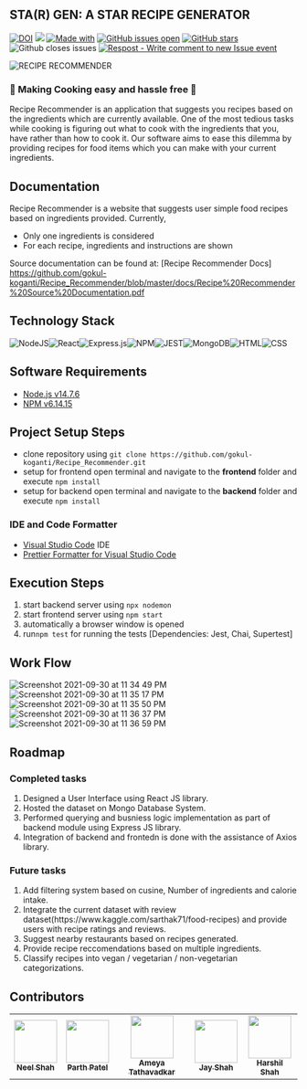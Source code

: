 ## STA(R) GEN: A STAR RECIPE GENERATOR


<a href="https://doi.org/10.5281/zenodo.5534986"><img src="https://zenodo.org/badge/DOI/10.5281/zenodo.5534986.svg" alt="DOI"></a>
<img src="https://img.shields.io/github/license/PvPatel-1001/Recipe_Recommender">
[![Made with](https://img.shields.io/badge/made%20with-javascript-gree)](https://www.javascript.com/)
[![GitHub issues open](https://img.shields.io/github/issues/gokul-koganti/Recipe_Recommender)](https://github.com/PvPatel-1001/Recipe_Recommender/issues)
[![GitHub stars](https://badgen.net/github/stars/gokul-koganti/Recipe_Recommender)](https://badgen.net/github/stars/PvPatel-1001/Recipe_Recommender)
![Github closes issues](https://img.shields.io/github/issues-closed-raw/PvPatel-1001/Recipe_Recommender)
[![Respost - Write comment to new Issue event](https://github.com/PvPatel-1001/Recipe_Recommender/actions/workflows/Respost.yml/badge.svg)](https://github.com/PvPatel-1001/Recipe_Recommender/actions/workflows/Respost.yml)


![RECIPE RECOMMENDER](https://user-images.githubusercontent.com/40118578/139968098-b5744941-343a-4c2c-afcc-fa441528c31f.gif)



  

   <h3>🍔 Making Cooking easy and hassle free 🍔</h3> 
  
  <p> Recipe Recommender is an application that suggests you recipes based on the ingredients which are currently available. One of the most tedious tasks while cooking is figuring out what to cook with the ingredients that you, have rather than how to cook it. Our software aims to ease this dilemma by providing recipes for food items which you can make with your current ingredients.
</p>
  
## Documentation
  
  Recipe Recommender is a website that suggests user simple food recipes based on ingredients provided. 
  Currently, 
  - Only one ingredients is considered
  - For each recipe, ingredients and instructions are shown

Source documentation can be found at: [Recipe Recommender Docs] https://github.com/gokul-koganti/Recipe_Recommender/blob/master/docs/Recipe%20Recommender%20Source%20Documentation.pdf
  
## Technology Stack
  
![NodeJS](https://img.shields.io/badge/node.js-6DA55F?style=for-the-badge&logo=node.js&logoColor=white)![React](https://img.shields.io/badge/react-%2320232a.svg?style=for-the-badge&logo=react&logoColor=%2361DAFB)![Express.js](https://img.shields.io/badge/express.js-%23404d59.svg?style=for-the-badge&logo=express&logoColor=%2361DAFB)![NPM](https://img.shields.io/badge/npm-CB3837?style=for-the-badge&logo=npm&logoColor=white)![JEST](https://img.shields.io/badge/Jest-C21325?style=for-the-badge&logo=jest&logoColor=white)![MongoDB](https://img.shields.io/badge/MongoDB-%234ea94b.svg?style=for-the-badge&logo=mongodb&logoColor=white)![HTML](https://img.shields.io/badge/HTML5-E34F26?style=for-the-badge&logo=html5&logoColor=white)![CSS](https://img.shields.io/badge/CSS3-1572B6?style=for-the-badge&logo=css3&logoColor=white)
  
## Software Requirements

-   [Node.js v14.7.6](https://nodejs.org/en/download/)
-   [NPM v6.14.15](https://nodejs.org/en/download/)

## Project Setup Steps

- clone repository using `git clone https://github.com/gokul-koganti/Recipe_Recommender.git`
- setup for frontend
    open terminal and navigate to the **frontend** folder and execute `npm install`
- setup for backend
    open terminal and navigate to the **backend** folder and execute `npm install`
  
### IDE and Code Formatter

-   [Visual Studio Code](https://code.visualstudio.com/) IDE
-   [Prettier Formatter for Visual Studio Code](https://github.com/prettier/prettier-vscode/blob/main/README.md)
  
  
  
## Execution Steps

 1. start backend server using `npx nodemon`
 2. start frontend server using `npm start`
 3. automatically a browser window is opened
 4. run`npm test` for running the tests [Dependencies: Jest, Chai, Supertest]
  
## Work Flow
![Screenshot 2021-09-30 at 11 34 49 PM](https://user-images.githubusercontent.com/17452184/135561662-d0099841-a358-4ead-94bb-6b360380921c.jpg)
![Screenshot 2021-09-30 at 11 35 17 PM](https://user-images.githubusercontent.com/17452184/135561671-7975b434-413f-4088-bd22-89c0219f5d74.jpg)
![Screenshot 2021-09-30 at 11 35 50 PM](https://user-images.githubusercontent.com/17452184/135561674-6914bf8c-90f1-4f28-a146-f8cdae514654.jpg)
![Screenshot 2021-09-30 at 11 36 37 PM](https://user-images.githubusercontent.com/17452184/135561676-ac4e9381-4988-49f0-b189-7202ac83d801.jpg)
![Screenshot 2021-09-30 at 11 36 59 PM](https://user-images.githubusercontent.com/17452184/135561683-67dc56c5-011f-4d6c-b89c-b9fdde076795.jpg)

 

## Roadmap
  <h3> Completed tasks</h3>
  <ol>
  <li> Designed a User Interface using React JS library.</li>
  <li> Hosted the dataset on Mongo Database System. </li>
  <li> Performed querying and busniess logic implementation as part of backend module using Express JS library.</li>
  <li> Integration of backend and frontedn is done with the assistance of Axios library.</li>
  </ol>
  
  <h3> Future tasks</h3>
  <ol>
  <li> Add filtering system based on cusine, Number of ingredients and calorie intake.</li>
  <li> Integrate the current dataset with review dataset(https://www.kaggle.com/sarthak71/food-recipes) and provide users with recipe ratings and reviews.</li>
  <li> Suggest nearby restaurants based on recipes generated.</li>
  <li> Provide recipe reccomendations based on multiple ingredients.</li>
  <li> Classify recipes into vegan / vegetarian / non-vegetarian categorizations.</li>
  </ol>
  

Contributors
---
<table>
  <tr>
    <td align="center"><a href="https://github.com/ineelshah"><img src="https://avatars.githubusercontent.com/u/40118578?v=4" width="75px;" alt=""/><br /><sub><b>Neel Shah</b></sub></a></td>
    <td align="center"><a href="https://github.com/PvPatel-1001"><img src="https://avatars.githubusercontent.com/u/69849039?v=4" width="75px;" alt=""/><br /><sub><b>Parth Patel</b></sub></a><br /></td>
    <td align="center"><a href="https://github.com/ameyatathavadkar"><img src="https://avatars.githubusercontent.com/u/25223347?v=4" width="75px;" alt=""/><br /><sub><b>Ameya Tathavadkar</b></sub></a><br /></td>
    <td align="center"><a href="https://github.com/jayrshah98"><img src="https://avatars.githubusercontent.com/u/41386638?s=400&u=b323434b42507c474829a804556d69da82d48c3f&v=4" width="75px;" alt=""/><br /><sub><b>Jay Shah</b></sub></a><br /></td>
    <td align="center"><a href="https://github.com/Harshil-Shah99"><img src="https://avatars.githubusercontent.com/u/38115399?v=4" width="75px;" alt=""/><br /><sub><b>Harshil Shah</b></sub></a><br /></td>
  </tr>
</table>
